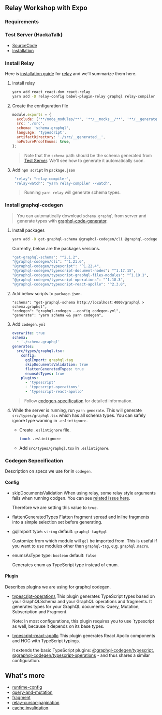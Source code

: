 ## Relay Workshop with Expo

### Requirements

### Test Server (HackaTalk)
- [SourceCode](https://github.com/dooboolab/hackatalk/tree/master/server)
- [Installation](https://website.hackatalk.dev/docs/server/installation)

### Install Relay

Here is [installation guide](https://relay.dev/docs/getting-started/installation-and-setup) for [relay](https://relay.dev) and we'll summarize them here.

1. Install relay
   ```sh
   yarn add react react-dom react-relay
   yarn add -D relay-config babel-plugin-relay graphql relay-compiler relay-compiler-language-typescript
   ```

2. Create the configuration file
   ```js
   module.exports = {
     exclude: ['**/node_modules/**', '**/__mocks__/**', '**/__generated__/**'],
     src: './src',
     schema: 'schema.graphql',
     language: 'typescript',
     artifactDirectory: './src/__generated__',
     noFutureProofEnums: true,
   };

   ```
   > Note that the `schema` path should be the schema generated from [Test Server](#test-server). We'll see how to generate it automatically soon.

3. Add `npm script` in `package.json`
   ```sh
    "relay": "relay-compiler",
    "relay-watch": "yarn relay-compiler --watch",
   ```
   > Running `yarn relay` will generate schema types.

### Install graphql-codegen
> You can automatically download `schema.graphql` from server and generate types with [graphql-code-generator](https://www.graphql-code-generator.com).

1. Install packages
   ```sh
   yarn add -D get-graphql-schema @graphql-codegen/cli @graphql-codegen/typescript @graphql-codegen/typescript-document-nodes @graphql-codegen/typescript-graphql-files-modules @graphql-codegen/typescript-operations @graphql-codegen/typescript-react-apollo
   ```

   Currently, below are the packages versions.
   ```sh
   "get-graphql-schema": "^2.1.2",
   "@graphql-codegen/cli": "^1.21.6",
   "@graphql-codegen/typescript": "^1.22.4",
   "@graphql-codegen/typescript-document-nodes": "^1.17.15",
   "@graphql-codegen/typescript-graphql-files-modules": "^1.18.1",
   "@graphql-codegen/typescript-operations": "^1.18.3",
   "@graphql-codegen/typescript-react-apollo": "^2.3.0",
   ```

2. Add below scripts to `package.json`.
   ```
   "schema": "get-graphql-schema http://localhost:4000/graphql > schema.graphql",
   "codegen": "graphql-codegen --config codegen.yml",
   "generate": "yarn schema && yarn codegen",
   ``` 

3. Add `codegen.yml`
   ```yml
   overwrite: true
   schema:
     - './schema.graphql'
   generates:
     src/types/graphql.tsx:
       config:
         gqlImport: graphql-tag
         skipDocumentsValidation: true
         flattenGeneratedTypes: true
         enumsAsTypes: true
       plugins:
         - 'typescript'
         - 'typescript-operations'
         - 'typescript-react-apollo'
   ```
   
   > Follow [codegen-specification](#codegen-specification) for detailed information.

4. While the server is running, run `yarn generate`. This will generate `src/types/graphql.tsx` which has all schema types. You can safely ignore type warning in `.eslintignore`.
   - Create `.eslintignore` file.
     ```sh
     touch .eslintignore
     ```
   - Add `src/types/graphql.tsx` in `.eslintignore`.

### Codegen Sepecification
Description on specs we use for in `codegen`.

#### Config

- skipDocumentsValidation
  When using relay, some relay style arguments fails when running codgen. You can see [related issue here](https://github.com/dotansimha/graphql-code-generator/issues/2565).

  Therefore we are setting this value to `true`.

- flattenGeneratedTypes
  Flatten fragment spread and inline fragments into a simple selection set before generating.

- gqlImport
  type: `string` default: `graphql-tag#gql`

  Customize from which module will `gql` be imported from. This is useful if you want to use modules other than `graphql-tag`, e.g. `graphql.macro`.

- enumsAsType
  type: `boolean` default: `false`

  Generates enum as TypeScript type instead of enum.

#### Plugin
Describes plugins we are using for graphql codegen.

- [typescript-operations](https://www.graphql-code-generator.com/docs/plugins/typescript-operations)
  This plugin generates TypeScript types based on your GraphQLSchema and your GraphQL operations and fragments. It generates types for your GraphQL documents: Query, Mutation, Subscription and Fragment.

  Note: In most configurations, this plugin requires you to use `typescript as well, because it depends on its base types.

- [typescript-react-apollo](https://www.graphql-code-generator.com/docs/plugins/typescript-react-apollo)
  This plugin generates React Apollo components and HOC with TypeScript typings.

  It extends the basic TypeScript plugins: [@graphql-codegen/typescript](https://www.graphql-code-generator.com/docs/plugins/typescript), [@graphql-codegen/typescript-operations](https://www.graphql-code-generator.com/docs/plugins/typescript-operations) - and thus shares a similar configuration.

## What's more

<!-- Internals -->
[runtime-config]: https://github.com/hyochan/relay-expo-workshop/blob/master/docs/runtime-config.md
[query-and-mutation]: https://github.com/hyochan/relay-expo-workshop/blob/master/docs/query-and-mutation.md
[cache-invalidation]: https://github.com/hyochan/relay-expo-workshop/blob/master/docs/cache-invalidation.md
[fragment]: https://github.com/hyochan/relay-expo-workshop/blob/master/docs/fragment.md
[relay-cursor-pagination]: https://github.com/hyochan/relay-expo-workshop/blob/master/docs/relay-cursor-pagination.md

- [runtime-config][runtime-config]
- [query-and-mutation][query-and-mutation]
- [fragment][fragment]
- [relay-cursor-pagination][relay-cursor-pagination]
- [cache invalidation][cache-invalidation]
